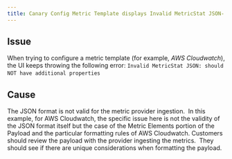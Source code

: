 ```yaml
---
title: Canary Config Metric Template displays Invalid MetricStat JSON- should NOT have additional properties​ (Example- AWS Cloudwatch)
---
```


## Issue
When trying to configure a metric template (for example, *AWS Cloudwatch*), the UI keeps throwing the following error:
```Invalid MetricStat JSON: should NOT have additional properties​```
 


## Cause
The JSON format is not valid for the metric provider ingestion.  In this example, for AWS Cloudwatch, the specific issue here is not the validity of the JSON format itself but the case of the Metric Elements portion of the Payload and the particular formatting rules of AWS Cloudwatch.
Customers should review the payload with the provider ingesting the metrics.  They should see if there are unique considerations when formatting the payload.

